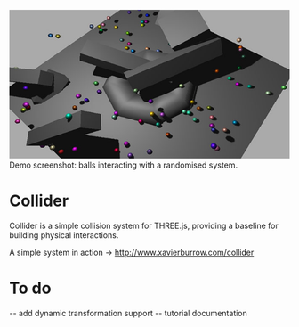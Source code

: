 ![collider_torus](/screenshots/demo.jpg?raw=true)  
Demo screenshot: balls interacting with a randomised system.  

# Collider

Collider is a simple collision system for THREE.js, providing a baseline for building physical interactions.

A simple system in action -> http://www.xavierburrow.com/collider

# To do

-- add dynamic transformation support
-- tutorial documentation
